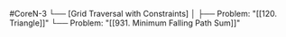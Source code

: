 #CoreN-3
└── [Grid Traversal with Constraints]
    │
    ├── Problem: "[[120. Triangle]]"
    └── Problem: "[[931. Minimum Falling Path Sum]]"